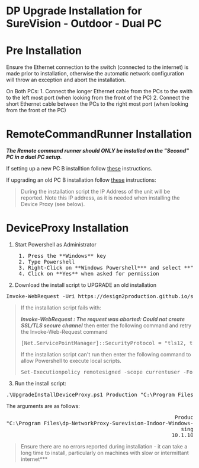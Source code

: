 # DP Upgrade Installation for SureVision - Outdoor - Dual PC

# Pre Installation
Ensure the Ethernet connection to the switch (connected to the internet) is made prior to installation, otherwise the automatic network configuration will throw an exception and abort the installation.

On Both PCs:
    1. Connect the longer Ethernet cable from the PCs to the swith to the left most port (when looking from the front of the PC)
    2. Connect the short Ethernet cable between the PCs to the right most port (when looking from the front of the PC)

# RemoteCommandRunner Installation

***The Remote command runner should ONLY be installed on the "Second" PC in a dual PC setup.***

If setting up a new PC B installtion follow [these](https://design2production.github.io/scoop/new-rcr-install-surevision-outdoor-pc.html) instructions.

If upgrading an old PC B installation follow [these](https://design2production.github.io/scoop/upgrade-rcr-install-surevision-outdoor-pc.html) instructions:

> During the installation script the IP Address of the unit will be reported. Note this IP address, as it is needed when installing the Device Proxy (see below).

# DeviceProxy Installation

1. Start Powershell as Administrator
<pre>
    1. Press the **Windows** key
    2. Type Powershell
    3. Right-Click on **Windows Powershell*** and select **"Run As Administrator"**
    4. Click on **Yes** when asked for permission
</pre>

2. Download the install script to UPGRADE an old installation
<pre>
Invoke-WebRequest -Uri https://design2production.github.io/scoop/UpgradeInstallDeviceProxy.ps1 -OutFile UpgradeInstallDeviceProxy.ps1
</pre>

> If the installation script fails with:
>
> ***Invoke-WebRequest : The request was aborted: Could not create SSL/TLS secure channel***
> then enter the following command and retry the Invoke-Web-Request command
> <pre>
> [Net.ServicePointManager]::SecurityProtocol = "tls12, tls11, tls"
> </pre>
> If the installation script can't run then enter the following command to allow Powershell to execute local scripts.
> <pre>
> Set-Executionpolicy remotesigned -scope currentuser -Force 
> </pre>

3. Run the install script:

<pre>.\UpgradeInstallDeviceProxy.ps1 Production "C:\Program Files\dp-NetworkProxy-SureVision-Outdoor-Windows-V1.6" dualPC 10.1.10.101</pre> 

The arguments are as follows:
<pre>
                                                      Production = which server to use: Staging | Production
"C:\Program Files\dp-NetworkProxy-Surevision-Indoor-Windows-V1.6 = old installation folder
                                                        singlePc = InstallationType: singlePC|dualPC
                                                     10.1.10.101 = The Ip Address of the second PC as noted down when installing the RemoteCommandRunner above
</pre>

> Ensure there are no errors reported during installation - it can take a long time to install, particularly on machines with slow or intermittant internet***